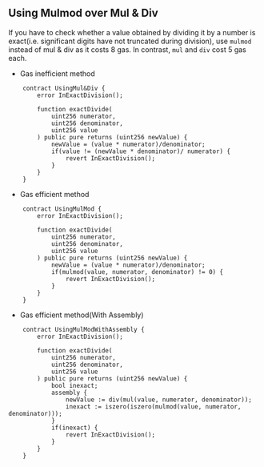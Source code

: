## Using Mulmod over Mul & Div

If you have to check whether a value obtained by dividing it by a number is exact(i.e. significant digits have not truncated during division), use `mulmod` instead of mul & div as it costs 8 gas. In contrast, `mul` and `div` cost 5 gas each.

- Gas inefficient method
```
    contract UsingMul&Div {
        error InExactDivision();

        function exactDivide(
            uint256 numerator,
            uint256 denominator,
            uint256 value
        ) public pure returns (uint256 newValue) {
            newValue = (value * numerator)/denominator;
            if(value != (newValue * denominator)/ numerator) {
                revert InExactDivision();
            }
        }
    }

```

- Gas efficient method

```
    contract UsingMulMod {
        error InExactDivision();

        function exactDivide(
            uint256 numerator,
            uint256 denominator,
            uint256 value
        ) public pure returns (uint256 newValue) {
            newValue = (value * numerator)/denominator;
            if(mulmod(value, numerator, denominator) != 0) {
                revert InExactDivision();
            }
        }
    }

```

- Gas efficient method(With Assembly)

```
    contract UsingMulModWithAssembly {
        error InExactDivision();

        function exactDivide(
            uint256 numerator,
            uint256 denominator,
            uint256 value
        ) public pure returns (uint256 newValue) {
            bool inexact;
            assembly {
                newValue := div(mul(value, numerator, denominator));
                inexact := iszero(iszero(mulmod(value, numerator, denominator)));
            }
            if(inexact) {
                revert InExactDivision();
            }
        }
    }

```